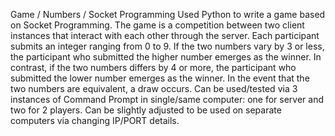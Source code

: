 Game / Numbers / Socket Programming
Used Python to write a game based on Socket Programming. The game is a competition between two client instances that interact with each other through the server. Each participant submits an integer ranging from 0 to 9. If the two numbers vary by 3 or less, the participant who submitted the higher number emerges as the winner. In contrast, if the two numbers differs by 4 or more, the participant who submitted the lower number emerges as the winner. In the event that the two numbers are equivalent, a draw occurs. Can be used/tested via 3 instances of Command Prompt in single/same computer: one for server and two for 2 players. Can be slightly adjusted to be used on separate computers via changing IP/PORT details.
